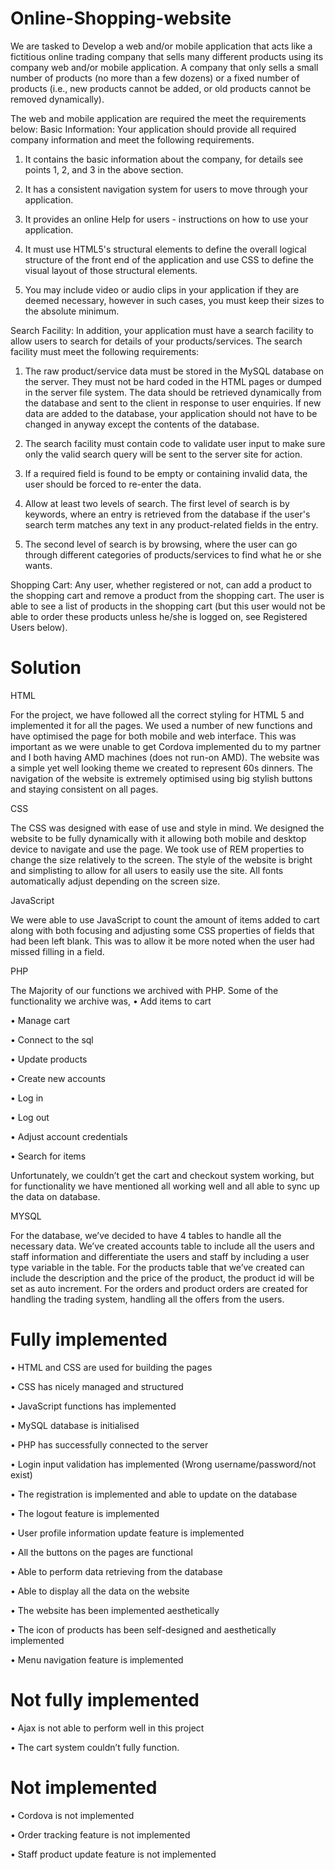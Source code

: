 # Online-Shopping-website
We are tasked to Develop a web and/or mobile application that acts like a fictitious online trading company that sells many different products using its company web and/or mobile application. A company that only sells a small number of products (no more than a few dozens) or a fixed number of products (i.e., new products cannot be added, or old products cannot be removed dynamically).

The web and mobile application are required the meet the requirements below:
Basic Information: Your application should provide all required company information and meet the following requirements.

1. It contains the basic information about the company, for details see points 1, 2, and 3 in the above section.

2. It has a consistent navigation system for users to move through your application.

3. It provides an online Help for users - instructions on how to use your application.

4. It must use HTML5's structural elements to define the overall logical structure of the front end of the application and use CSS to define the visual layout of those structural elements.

5. You may include video or audio clips in your application if they are deemed necessary, however in such cases, you must keep their sizes to the absolute minimum.

Search Facility: In addition, your application must have a search facility to allow users to search for details of your products/services. The search facility must meet the following requirements:

1. The raw product/service data must be stored in the MySQL database on the server. They must not be hard coded in the HTML pages or dumped in the server file system. The data should be retrieved dynamically from the database and sent to the client in response to user enquiries. If new data are added to the database, your application should not have to be changed in anyway except the contents of the database.

2. The search facility must contain code to validate user input to make sure only the valid search query will be sent to the server site for action.

3. If a required field is found to be empty or containing invalid data, the user should be forced to re-enter the data.

4. Allow at least two levels of search. The first level of search is by keywords, where an entry is retrieved from the database if the user's search term matches any text in any product-related fields in the entry.

5. The second level of search is by browsing, where the user can go through different categories of products/services to find what he or she wants.

Shopping Cart: Any user, whether registered or not, can add a product to the shopping cart and remove a product from the shopping cart. The user is able to see a list of products in the shopping cart (but this user would not be able to order these products unless he/she is logged on, see Registered Users below).

# Solution
HTML

For the project, we have followed all the correct styling for HTML 5 and implemented it for all the pages. We used a number of new functions and have optimised the page for both mobile and web interface. This was important as we were unable to get Cordova implemented du to my partner and I both having AMD machines (does not run-on AMD). The website was a simple yet well looking theme we created to represent 60s dinners. The navigation of the website is extremely optimised using big stylish buttons and staying consistent on all pages.

CSS

The CSS was designed with ease of use and style in mind. We designed the website to be fully dynamically with it allowing both mobile and desktop device to navigate and use the page.
We took use of REM properties to change the size relatively to the screen. The style of the website is bright and simplisting to allow for all users to easily use the site. All fonts automatically adjust depending on the screen size.

JavaScript

We were able to use JavaScript to count the amount of items added to cart along with both focusing and adjusting some CSS properties of fields that had been left blank. This was to allow it be more noted when the user had missed filling in a field.

PHP

The Majority of our functions we archived with PHP. Some of the functionality we archive was,
• Add items to cart

• Manage cart

• Connect to the sql

• Update products

• Create new accounts

• Log in

• Log out

• Adjust account credentials

• Search for items

Unfortunately, we couldn’t get the cart and checkout system working, but for functionality we have mentioned all working well and all able to sync up the data on database.

MYSQL

For the database, we’ve decided to have 4 tables to handle all the necessary data. We’ve created accounts table to include all the users and staff information and differentiate the users and staff by including a user type variable in the table. For the products table that we’ve created can include the description and the price of the product, the product id will be set as auto increment. For the orders and product orders are created for handling the trading system, handling all the offers from the users.

# Fully implemented

• HTML and CSS are used for building the pages

• CSS has nicely managed and structured

• JavaScript functions has implemented

• MySQL database is initialised

• PHP has successfully connected to the server

• Login input validation has implemented (Wrong username/password/not exist)

• The registration is implemented and able to update on the database

• The logout feature is implemented

• User profile information update feature is implemented

• All the buttons on the pages are functional

• Able to perform data retrieving from the database

• Able to display all the data on the website

• The website has been implemented aesthetically

• The icon of products has been self-designed and aesthetically implemented

• Menu navigation feature is implemented

# Not fully implemented

• Ajax is not able to perform well in this project

• The cart system couldn’t fully function.

# Not implemented

• Cordova is not implemented

• Order tracking feature is not implemented

• Staff product update feature is not implemented

